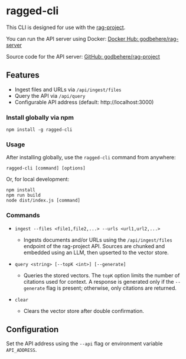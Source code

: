 
# ragged-cli

This CLI is designed for use with the [rag-project](https://github.com/godbehere/rag-project).

You can run the API server using Docker:
	[Docker Hub: godbehere/rag-server](https://hub.docker.com/r/godbehere/rag-server)

Source code for the API server:
	[GitHub: godbehere/rag-project](https://github.com/godbehere/rag-project)


## Features
- Ingest files and URLs via `/api/ingest/files`
- Query the API via `/api/query`
- Configurable API address (default: http://localhost:3000)



### Install globally via npm

```
npm install -g ragged-cli
```

### Usage

After installing globally, use the `ragged-cli` command from anywhere:

```
ragged-cli [command] [options]
```

Or, for local development:

```
npm install
npm run build
node dist/index.js [command]
```


### Commands

- `ingest --files <file1,file2,...> --urls <url1,url2,...>`
	- Ingests documents and/or URLs using the `/api/ingest/files` endpoint of the rag-project API. Sources are chunked and embedded using an LLM, then upserted to the vector store.

- `query <string> [--topK <int>] [--generate]`
	- Queries the stored vectors. The `topK` option limits the number of citations used for context. A response is generated only if the `--generate` flag is present; otherwise, only citations are returned.

- `clear`
	- Clears the vector store after double confirmation.

## Configuration

Set the API address using the `--api` flag or environment variable `API_ADDRESS`.
